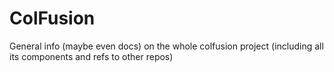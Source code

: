 # ColFusion
General info (maybe even docs) on the whole colfusion project (including all its components and refs to other repos)
